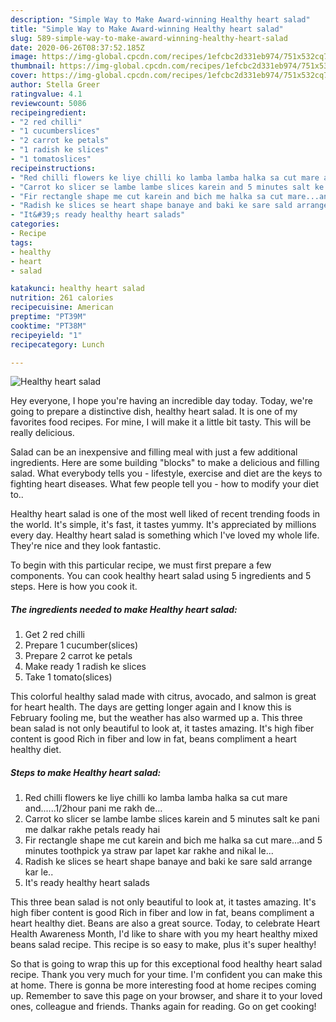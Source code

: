 ```yaml
---
description: "Simple Way to Make Award-winning Healthy heart salad"
title: "Simple Way to Make Award-winning Healthy heart salad"
slug: 589-simple-way-to-make-award-winning-healthy-heart-salad
date: 2020-06-26T08:37:52.185Z
image: https://img-global.cpcdn.com/recipes/1efcbc2d331eb974/751x532cq70/healthy-heart-salad-recipe-main-photo.jpg
thumbnail: https://img-global.cpcdn.com/recipes/1efcbc2d331eb974/751x532cq70/healthy-heart-salad-recipe-main-photo.jpg
cover: https://img-global.cpcdn.com/recipes/1efcbc2d331eb974/751x532cq70/healthy-heart-salad-recipe-main-photo.jpg
author: Stella Greer
ratingvalue: 4.1
reviewcount: 5086
recipeingredient:
- "2 red chilli"
- "1 cucumberslices"
- "2 carrot ke petals"
- "1 radish ke slices"
- "1 tomatoslices"
recipeinstructions:
- "Red chilli flowers ke liye chilli ko lamba lamba halka sa cut mare and......1/2hour pani me rakh de..."
- "Carrot ko slicer se lambe lambe slices karein and 5 minutes salt ke pani me dalkar rakhe petals ready hai"
- "Fir rectangle shape me cut karein and bich me halka sa cut mare...and 5 minutes toothpick ya straw par lapet kar rakhe and nikal le..."
- "Radish ke slices se heart shape banaye and baki ke sare sald arrange kar le.."
- "It&#39;s ready healthy heart salads"
categories:
- Recipe
tags:
- healthy
- heart
- salad

katakunci: healthy heart salad 
nutrition: 261 calories
recipecuisine: American
preptime: "PT39M"
cooktime: "PT38M"
recipeyield: "1"
recipecategory: Lunch

---
```



![Healthy heart salad](https://img-global.cpcdn.com/recipes/1efcbc2d331eb974/751x532cq70/healthy-heart-salad-recipe-main-photo.jpg)

Hey everyone, I hope you're having an incredible day today. Today, we're going to prepare a distinctive dish, healthy heart salad. It is one of my favorites food recipes. For mine, I will make it a little bit tasty. This will be really delicious.

Salad can be an inexpensive and filling meal with just a few additional ingredients. Here are some building &#34;blocks&#34; to make a delicious and filling salad. What everybody tells you - lifestyle, exercise and diet are the keys to fighting heart diseases. What few people tell you - how to modify your diet to..

Healthy heart salad is one of the most well liked of recent trending foods in the world. It's simple, it's fast, it tastes yummy. It's appreciated by millions every day. Healthy heart salad is something which I've loved my whole life. They're nice and they look fantastic.


To begin with this particular recipe, we must first prepare a few components. You can cook healthy heart salad using 5 ingredients and 5 steps. Here is how you cook it.

<!--inarticleads1-->

##### The ingredients needed to make Healthy heart salad:

1. Get 2 red chilli
1. Prepare 1 cucumber(slices)
1. Prepare 2 carrot ke petals
1. Make ready 1 radish ke slices
1. Take 1 tomato(slices)


This colorful healthy salad made with citrus, avocado, and salmon is great for heart health. The days are getting longer again and I know this is February fooling me, but the weather has also warmed up a. This three bean salad is not only beautiful to look at, it tastes amazing. It&#39;s high fiber content is good Rich in fiber and low in fat, beans compliment a heart healthy diet. 

<!--inarticleads2-->

##### Steps to make Healthy heart salad:

1. Red chilli flowers ke liye chilli ko lamba lamba halka sa cut mare and......1/2hour pani me rakh de...
1. Carrot ko slicer se lambe lambe slices karein and 5 minutes salt ke pani me dalkar rakhe petals ready hai
1. Fir rectangle shape me cut karein and bich me halka sa cut mare...and 5 minutes toothpick ya straw par lapet kar rakhe and nikal le...
1. Radish ke slices se heart shape banaye and baki ke sare sald arrange kar le..
1. It&#39;s ready healthy heart salads


This three bean salad is not only beautiful to look at, it tastes amazing. It&#39;s high fiber content is good Rich in fiber and low in fat, beans compliment a heart healthy diet. Beans are also a great source. Today, to celebrate Heart Health Awareness Month, I&#39;d like to share with you my heart healthy mixed beans salad recipe. This recipe is so easy to make, plus it&#39;s super healthy! 

So that is going to wrap this up for this exceptional food healthy heart salad recipe. Thank you very much for your time. I'm confident you can make this at home. There is gonna be more interesting food at home recipes coming up. Remember to save this page on your browser, and share it to your loved ones, colleague and friends. Thanks again for reading. Go on get cooking!
